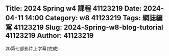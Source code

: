 Title: 2024 Spring w4 課程 41123219
Date: 2024-04-11 14:00
Category: w8 41123219
Tags: 網誌編寫 41123219
Slug: 2024-Spring-w8-blog-tutorial 41123219
Author: 41123219
---

<!-- PELICAN_END_SUMMARY -->
2b第七部影片上字幕(完成)